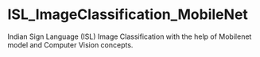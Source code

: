 # ISL_ImageClassification_MobileNet
Indian Sign Language (ISL) Image Classification with the help of Mobilenet model and Computer Vision concepts.
